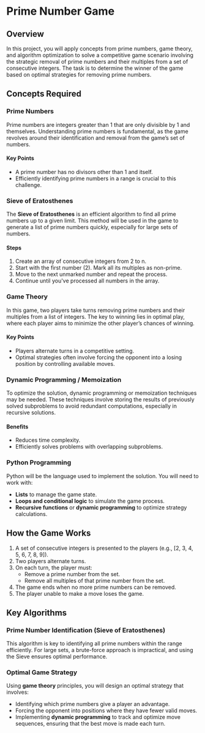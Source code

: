# Prime Number Game 

## Overview

In this project, you will apply concepts from prime numbers, game theory, and algorithm optimization to solve a competitive game scenario involving the strategic removal of prime numbers and their multiples from a set of consecutive integers. The task is to determine the winner of the game based on optimal strategies for removing prime numbers.

## Concepts Required

### Prime Numbers

Prime numbers are integers greater than 1 that are only divisible by 1 and themselves. Understanding prime numbers is fundamental, as the game revolves around their identification and removal from the game’s set of numbers.

#### Key Points

- A prime number has no divisors other than 1 and itself.
- Efficiently identifying prime numbers in a range is crucial to this challenge.

### Sieve of Eratosthenes

The **Sieve of Eratosthenes** is an efficient algorithm to find all prime numbers up to a given limit. This method will be used in the game to generate a list of prime numbers quickly, especially for large sets of numbers.

#### Steps

1. Create an array of consecutive integers from 2 to n.
2. Start with the first number (2). Mark all its multiples as non-prime.
3. Move to the next unmarked number and repeat the process.
4. Continue until you've processed all numbers in the array.

### Game Theory

In this game, two players take turns removing prime numbers and their multiples from a list of integers. The key to winning lies in optimal play, where each player aims to minimize the other player’s chances of winning.

#### Key Points

- Players alternate turns in a competitive setting.
- Optimal strategies often involve forcing the opponent into a losing position by controlling available moves.

### Dynamic Programming / Memoization

To optimize the solution, dynamic programming or memoization techniques may be needed. These techniques involve storing the results of previously solved subproblems to avoid redundant computations, especially in recursive solutions.

#### Benefits

- Reduces time complexity.
- Efficiently solves problems with overlapping subproblems.

### Python Programming

Python will be the language used to implement the solution. You will need to work with:

- **Lists** to manage the game state.
- **Loops and conditional logic** to simulate the game process.
- **Recursive functions** or **dynamic programming** to optimize strategy calculations.

## How the Game Works

1. A set of consecutive integers is presented to the players (e.g., [2, 3, 4, 5, 6, 7, 8, 9]).
2. Two players alternate turns.
3. On each turn, the player must:
   - Remove a prime number from the set.
   - Remove all multiples of that prime number from the set.
4. The game ends when no more prime numbers can be removed.
5. The player unable to make a move loses the game.

## Key Algorithms

### Prime Number Identification (Sieve of Eratosthenes)

This algorithm is key to identifying all prime numbers within the range efficiently. For large sets, a brute-force approach is impractical, and using the Sieve ensures optimal performance.

### Optimal Game Strategy

Using **game theory** principles, you will design an optimal strategy that involves:

- Identifying which prime numbers give a player an advantage.
- Forcing the opponent into positions where they have fewer valid moves.
- Implementing **dynamic programming** to track and optimize move sequences, ensuring that the best move is made each turn.
